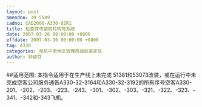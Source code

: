 ```yaml
---
layout: post
amendno: 39-5589
cadno: CAD2006-A330-02R1
title: 检查并改装前轮转弯系统
date: 2007-03-26 00:00:00 +0800
effdate: 2007-03-30 00:00:00 +0800
tag: A330
categories: 民航中南地区管理局适航审定处
author: 钟颖芬
---
```


##适用范围:
本指令适用于在生产线上未完成 51381和53073改装，或在运行中未完成空客公司服务通告A330-32-3164和A330-32-3192的所有序号空客A330-201、-202、-203、-223、-243、-301、-302、-303、-321、-322、-323、-341、-342和-343飞机。

